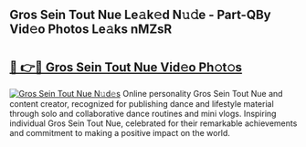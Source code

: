 ## Gros Sein Tout Nue Le𝚊k𝚎d N𝚞𝚍e - Part-QBy Vid𝚎o Photos Le𝚊ks nMZsR

# <h2><a href="http://fb9vxl.evod.top/?m=Gros+Sein+Tout+Nue">🔗 👉🔴 Gros Sein Tout Nue Vid𝚎o Ph𝚘t𝚘s</a></h2>

[![Gros Sein Tout Nue N𝚞d𝚎s](https://i.imgur.com/8V9OHl7.gif)](http://fb9vxl.evod.top/?m=Gros+Sein+Tout+Nue)
Online personality Gros Sein Tout Nue and content creator, recognized for publishing dance and lifestyle material through solo and collaborative dance routines and mini vlogs. Inspiring individual Gros Sein Tout Nue, celebrated for their remarkable achievements and commitment to making a positive impact on the world. 
